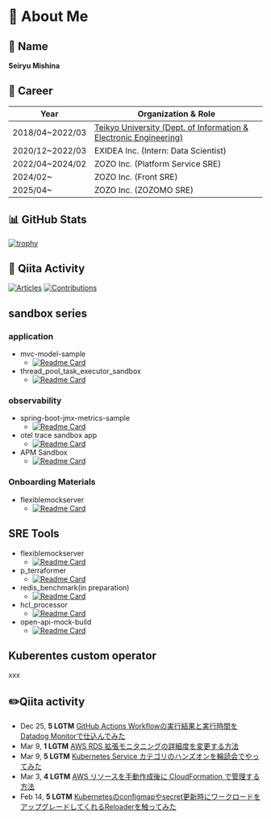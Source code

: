 # 👏 About Me

## 👦 Name
**Seiryu Mishina**

## 💼 Career
| Year             | Organization & Role                                         |
| --------------- | ------------------------------------------------------------ |
| 2018/04~2022/03  | [Teikyo University (Dept. of Information & Electronic Engineering)](https://github.com/S-mishina/Personal-portfolio/blob/main/README.md) |
| 2020/12~2022/03  | EXIDEA Inc. (Intern: Data Scientist)                          |
| 2022/04~2024/02  | ZOZO Inc. (Platform Service SRE)                              |
| 2024/02~         | ZOZO Inc. (Front SRE)                                         |
| 2025/04~         | ZOZO Inc. (ZOZOMO SRE)                                        |

## 📊 GitHub Stats
[![trophy](https://github-profile-trophy.vercel.app/?username=S-mishina&margin-w=15&margin-h=15&theme=onedark&title=Commit,PullRequest,Issue,Repository)](https://github.com/ryo-ma/github-profile-trophy)

## 📝 Qiita Activity
[![Articles](https://badgen.org/img/qiita/asmg07/articles?style=for-the-badge)](https://qiita.com/asmg07)
[![Contributions](https://badgen.org/img/qiita/asmg07/contributions?style=for-the-badge)](https://qiita.com/asmg07)

## sandbox series
### application
- mvc-model-sample
  - [![Readme Card](https://github-readme-stats.vercel.app/api/pin/?username=S-mishina&repo=mvc-model-sample)](https://github.com/S-mishina/mvc-model-sample)
- thread_pool_task_executor_sandbox
  - [![Readme Card](https://github-readme-stats.vercel.app/api/pin/?username=S-mishina&repo=thread_pool_task_executor_sandbox)](https://github.com/S-mishina/thread_pool_task_executor_sandbox)

### observability

- spring-boot-jmx-metrics-sample
  - [![Readme Card](https://github-readme-stats.vercel.app/api/pin/?username=S-mishina&repo=spring-boot-jmx-metrics-sample)](https://github.com/S-mishina/spring-boot-jmx-metrics-sample)
- otel trace sandbox app
  - [![Readme Card](https://github-readme-stats.vercel.app/api/pin/?username=S-mishina&repo=sandbox-otel-py-app)](https://github.com/S-mishina/sandbox-otel-py-app)
- APM Sandbox
  - [![Readme Card](https://github-readme-stats.vercel.app/api/pin/?username=S-mishina&repo=apm-sandbox)](https://github.com/S-mishina/apm-sandbox)

### Onboarding Materials

- flexiblemockserver
  - [![Readme Card](https://github-readme-stats.vercel.app/api/pin/?username=S-mishina&repo=flexiblemockserver)](https://github.com/S-mishina/flexiblemockserver)

## SRE Tools

- flexiblemockserver
  - [![Readme Card](https://github-readme-stats.vercel.app/api/pin/?username=S-mishina&repo=flexiblemockserver)](https://github.com/S-mishina/flexiblemockserver)
- p_terraformer
  -  [![Readme Card](https://github-readme-stats.vercel.app/api/pin/?username=S-mishina&repo=p_terraformer)](https://github.com/S-mishina/p_terraformer)
- redis_benchmark(in preparation)
  - [![Readme Card](https://github-readme-stats.vercel.app/api/pin/?username=S-mishina&repo=locust-redis-benchmark)](https://github.com/S-mishina/locust-redis-benchmark)
- hcl_processor
  - [![Readme Card](https://github-readme-stats.vercel.app/api/pin/?username=S-mishina&repo=hcl_processor)](https://github.com/S-mishina/hcl_processor)
- open-api-mock-build
  - [![Readme Card](https://github-readme-stats.vercel.app/api/pin/?username=S-mishina&repo=open-api-mock-build)](https://github.com/S-mishina/open-api-mock-build)

## Kuberentes custom operator

xxx

## ✏️Qiita activity
<!-- profile updater begin: qiita -->
- Dec 25, **5 LGTM** [GitHub Actions Workflowの実行結果と実行時間をDatadog Monitorで仕込んでみた](https://qiita.com/asmg07/items/e2bb7e41dc6de47de617)
- Mar 9, **1 LGTM** [AWS RDS 拡張モニタニングの詳細度を変更する方法](https://qiita.com/asmg07/items/4486d1f698e78eb1b082)
- Mar 9, **5 LGTM** [Kubernetes Service カテゴリのハンズオンを輪読会でやってみた](https://qiita.com/asmg07/items/dcf244e1fbf26d8788ab)
- Mar 3, **4 LGTM** [AWS リソースを手動作成後に CloudFormation で管理する方法](https://qiita.com/asmg07/items/51f7e4f77653d57eae79)
- Feb 14, **5 LGTM** [Kubernetesのconfigmapやsecret更新時にワークロードをアップグレードしてくれるReloaderを触ってみた](https://qiita.com/asmg07/items/b8e699bc30e5c16b2022)
<!-- profile updater end: qiita -->

